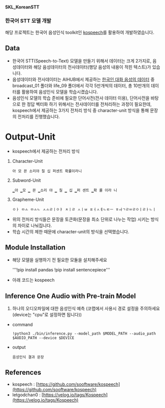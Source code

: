 #### SKL_KoreanSTT
### 한국어 STT 모델 개발 
해당 프로젝트는 한국어 음성인식 toolkit인 [kospeech](https://github.com/sooftware/kospeech)를 활용하여 개발하였습니다. 

## Data

* 한국어 STT(Speech-to-Text) 모델을 만들기 위해서 데이터는 크게 2가지로, 음성데이터와 해당 음성데이터의 전사데이터(행당 음성의 내용이 적힌 텍스트)가 있습니다.
* 음성데이터와 전사데이터는 AIHUB에서 제공하는 [한국인 대화 음성의 데이터](https://www.aihub.or.kr/aihubdata/data/view.do?currMenu=115&topMenu=100&aihubDataSe=realm&dataSetSn=130) 중 
broadcast_01 폴더와 life_09 폴더에서 각각 5만개씩의 데이터, 총 10만개의 데이터를 활용하여 음성인식 모델을 학습시켰습니다.
* 음성인식 모델의 학습 준비에 필요한 단어사전(전사 데이터 이용), 단어사전을 바탕으로 한 정답 벡터화 하기 위해서는 전사데이터를 전처리하는 과정이 필요한데,
kospeech에서 제공하는 3가지 전처리 방식 중 character-unit 방식을 통해 문장의 전처리를 진행했습니다. 

# Output-Unit

* kospeech에서 제공하는 전처리 방식 

1. Character-Unit

	`아 모 몬 소리야 칠 십 퍼센트 확률이라니`

2. Subword-Unit

	`▁아 ▁모 ▁ 몬 ▁소리 야 ▁ 칠 ▁ 십 ▁퍼 센트 ▁확 률 이라 니`

3. Grapheme-Unit

	`ㅇㅏ ㅁㅗ ㅁㅗㄴ ㅅㅗㄹㅣㅇㅑ ㅊㅣㄹ ㅅㅣㅂ ㅍㅓㅅㅔㄴㅌㅡ ㅎㅘㄱㄹㅠㄹㅇㅣㄹㅏㄴㅣ`
	

* 위의 전처리 방식들은 문장을 토큰화(문장을 최소 단위로 나누는 작업) 시키는 방식의 차이로 나눠집니다. 
* 학습 시간의 제한 때문에 character-unit의 방식을 선택했습니다.


## Module Installation

* 해당 모델을 실행하기 전 필요한 모듈을 설치해주세요

	'''!pip install pandas
	!pip install sentencepiece'''

* 아래 코드는 kospeech

## Inference One Audio with Pre-train Model

1. 하나의 오디오파일에 대한 음성인식 예측
 (코랩에서 사용시 경로 설정을 주의하세요 (device는 "cpu"로 설정하면 됩니다))

* command

	`!python3 ./bin/inference.py --model_path $MODEL_PATH --audio_path $AUDIO_PATH --device $DEVICE`
	
* output

	`음성인식 결과 문장`


## References

* kospeech : [https://github.com/sooftware/kospeech](https://github.com/sooftware/kospeech)
* letgodchan0 : [https://velog.io/tags/Kospeech](https://velog.io/tags/Kospeech)
